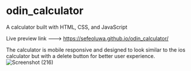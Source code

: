 # odin_calculator
A calculator built with HTML, CSS, and JavaScript

Live preview link ---> https://sefeoluwa.github.io/odin_calculator/

The calculator is mobile responsive and designed to look similar to the ios calculator but with a delete button for better user experience.
![Screenshot (216)](https://user-images.githubusercontent.com/104764597/223121622-2f47eb54-393c-4167-b1f8-9eb19f35213d.png)

